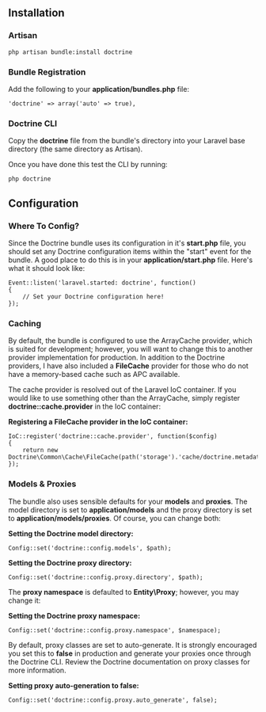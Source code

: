 ## Installation

### Artisan

	php artisan bundle:install doctrine

### Bundle Registration

Add the following to your **application/bundles.php** file:

	'doctrine' => array('auto' => true),

### Doctrine CLI

Copy the **doctrine** file from the bundle's directory into your Laravel base directory (the same directory as Artisan).

Once you have done this test the CLI by running:

	php doctrine

## Configuration

### Where To Config?

Since the Doctrine bundle uses its configuration in it's **start.php** file, you should set any Doctrine configuration items within the "start" event for the bundle. A good place to do this is in your **application/start.php** file. Here's what it should look like:

	Event::listen('laravel.started: doctrine', function()
	{
		// Set your Doctrine configuration here!
	});

### Caching

By default, the bundle is configured to use the ArrayCache provider, which is suited for development; however, you will want to change this to another provider implementation for production. In addition to the Doctrine providers, I have also included a **FileCache** provider for those who do not have a memory-based cache such as APC available.

The cache provider is resolved out of the Laravel IoC container. If you would like to use something other than the ArrayCache, simply register **doctrine::cache.provider** in the IoC container:

**Registering a FileCache provider in the IoC container:**

	IoC::register('doctrine::cache.provider', function($config)
	{
		return new Doctrine\Common\Cache\FileCache(path('storage').'cache/doctrine.metadata');
	});

### Models & Proxies

The bundle also uses sensible defaults for your **models** and **proxies**. The model directory is set to **application/models** and the proxy directory is set to **application/models/proxies**. Of course, you can change both:

**Setting the Doctrine model directory:**

	Config::set('doctrine::config.models', $path);

**Setting the Doctrine proxy directory:**

	Config::set('doctrine::config.proxy.directory', $path);

The **proxy namespace** is defaulted to **Entity\Proxy**; however, you may change it:

**Setting the Doctrine proxy namespace:**

	Config::set('doctrine::config.proxy.namespace', $namespace);

By default, proxy classes are set to auto-generate. It is strongly encouraged you set this to **false** in production and generate your proxies once through the Doctrine CLI. Review the Doctrine documentation on proxy classes for more information.

**Setting proxy auto-generation to false:**

	Config::set('doctrine::config.proxy.auto_generate', false);